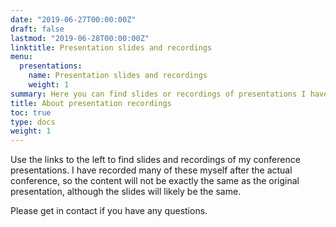 ```yaml
---
date: "2019-06-27T00:00:00Z"
draft: false
lastmod: "2019-06-28T00:00:00Z"
linktitle: Presentation slides and recordings
menu:
  presentations:
    name: Presentation slides and recordings
    weight: 1
summary: Here you can find slides or recordings of presentations I have given at conferences.
title: About presentation recordings
toc: true
type: docs
weight: 1
---
```


Use the links to the left to find slides and recordings of my conference presentations. I have recorded many of these myself after the actual conference, so the content will not be exactly the same as the original presentation, although the slides will likely be the same. 

Please get in contact if you have any questions.
